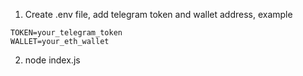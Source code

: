 1. Create .env file, add telegram token and wallet address, example
```
TOKEN=your_telegram_token
WALLET=your_eth_wallet
```
2. node index.js
